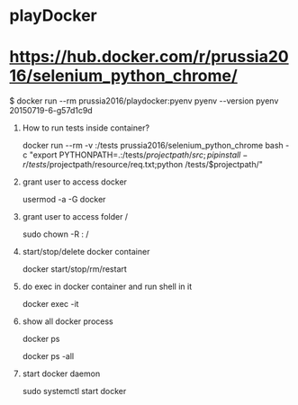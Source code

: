 # playDocker 
# https://hub.docker.com/r/prussia2016/selenium_python_chrome/
$ docker run --rm prussia2016/playdocker:pyenv pyenv --version
pyenv 20150719-6-g57d1c9d

1. How to run tests inside container?

   docker run --rm -v <path>:/tests prussia2016/selenium_python_chrome bash -c "export PYTHONPATH=.:/tests/$projectpath/src;pip install -r /tests/$projectpath/resource/req.txt;python /tests/$projectpath/<entry file>"

2. grant user <user> to access docker

   usermod -a -G docker <user>

3. grant user <user> to access folder /<folder>
   
   sudo chown -R <user>: /<folder>

4. start/stop/delete docker container <container>
   
   docker start/stop/rm/restart <container>

5. do exec in docker container and run shell in it
   
   docker exec -it <container>

6. show all docker process
   
   docker ps
   
   docker ps -all

7. start docker daemon
   
   sudo systemctl start docker
